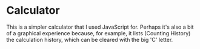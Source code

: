 # Calculator

This is a simpler calculator that I used JavaScript for. Perhaps it's also a bit of a graphical experience because, for example, it lists (Counting History) the calculation history, which can be cleared with the big 'C' letter.
